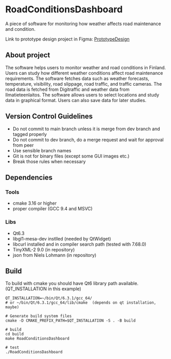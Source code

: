 # RoadConditionsDashboard

A piece of software for monitoring how weather affects road maintenance and condition.

Link to prototype design project in Figma:
[PrototypeDesign](https://www.figma.com/file/A3VuGjqxbROXrJS2WUY8wV/UI-Proto-0.1)


## About project

The software helps users to monitor weather and road conditions in Finland. Users can study how different weather conditions affect road maintenance requirements. The software fetches data such as weather forecasts, temperature, visibility, road slippage, road traffic, and traffic cameras. The road data is fetched from Digitraffic and weather data from Ilmatieteenlaitos. The software allows users to select locations and study data in graphical format. Users can also save data for later studies.

## Version Control Guidelines

* Do not commit to main branch unless it is merge from dev branch and tagged properly
* Do not commit to dev branch, do a merge request and wait for approval from peer
* Use sensible branch names
* Git is not for binary files (except some GUI images etc.)
* Break those rules when necessary

## Dependencies
### Tools

* cmake 3.16 or higher
* proper compiler (GCC 9.4 and MSVC)

### Libs

* Qt6.3
* libgl1-mesa-dev instlled (needed by QtWidget)
* libcurl installed and in compiler search path (tested with 7.68.0)
* TinyXML-2 9.0 (in repository)
* json from Niels Lohmann (in repository)

## Build
To build with cmake you should have Qt6 library path available. (QT_INSTALLATION in this example)

```
QT_INSTALLATION=~/bin/Qt/6.3.1/gcc_64/
# or ~/bin/Qt/6.3.1/gcc_64/lib/cmake  (depends on qt installation, maybe)

# Generate build system files
cmake -D CMAKE_PREFIX_PATH=$QT_INSTALLATION -S . -B build

# build
cd build
make RoadConditionsDashboard

# test
./RoadConditionsDashboard
```

